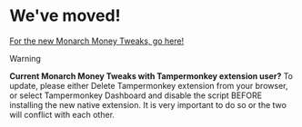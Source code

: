 # We've moved!

[For the new Monarch Money Tweaks, go here!](https://github.com/RobertParesi/Monarch-Money-Tweaks)

> [!WARNING]  
>  **Current Monarch Money Tweaks with Tampermonkey extension user?**
>  To update, please either Delete Tampermonkey extension from your browser, or select Tampermonkey Dashboard and disable the script BEFORE installing the new native extension.  It is very important to do so or the two will conflict with each other.


